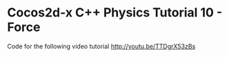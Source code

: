 Cocos2d-x C++ Physics Tutorial 10 - Force
=========================================

Code for the following video tutorial http://youtu.be/TTDgrX53zBs
